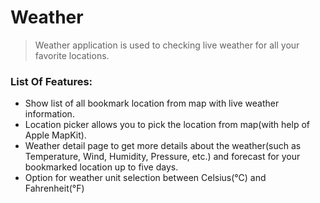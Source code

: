 # Weather

> Weather application is used to checking live weather for all your favorite locations.

### List Of Features:


- Show list of all bookmark location from map with live weather information.
- Location picker allows you to pick the location from map(with help of Apple MapKit).
- Weather detail page to get more details about the weather(such as Temperature, Wind, Humidity, Pressure, etc.) and forecast for your bookmarked location up to five days.
- Option for weather unit selection between Celsius(°C) and Fahrenheit(°F)
